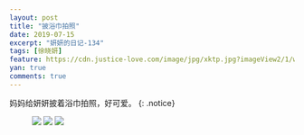 ```yaml
---
layout: post
title: "披浴巾拍照"
date: 2019-07-15
excerpt: "妍妍的日记-134"
tags: [徐晓妍]
feature: https://cdn.justice-love.com/image/jpg/xktp.jpg?imageView2/1/w/1200/h/500
yan: true
comments: true
---
```

妈妈给妍妍披着浴巾拍照，好可爱。
{: .notice}
<figure>
    <img src="{{ site.staticUrl }}/yanyan/image/yujinpifeng3.jpg?imageMogr2/auto-orient" />
    <img src="{{ site.staticUrl }}/yanyan/image/yujinpifeng1.jpg?imageMogr2/auto-orient" />
    <img src="{{ site.staticUrl }}/yanyan/image/yujinpifeng2.jpg?imageMogr2/auto-orient" />
</figure>
